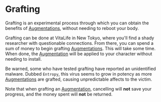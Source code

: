 # Grafting

Grafting is an experimental process through which you can obtain the benefits of [Augmentations](../basic/augmentations.md), without needing to reboot your body.

Grafting can be done at VitaLife in New Tokyo, where you'll find a shady researcher with questionable connections.
From there, you can spend a sum of money to begin grafting [Augmentations](../basic/augmentations.md).
This will take some time.
When done, the [Augmentation](../basic/augmentations.md) will be applied to your character without needing to install.

Be warned, some who have tested grafting have reported an unidentified malware.
Dubbed `Entropy`, this virus seems to grow in potency as more [Augmentations](../basic/augmentations.md) are grafted, causing unpredictable affects to the victim.

Note that when grafting an [Augmentation](../basic/augmentations.md), cancelling will **not** save your progress, and the money spent will **not** be returned.
